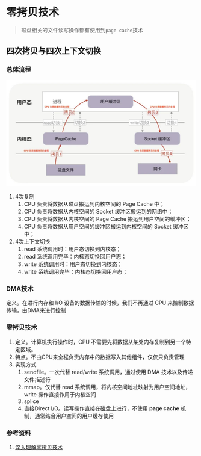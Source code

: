 # 零拷贝技术

> 磁盘相关的文件读写操作都有使用到`page cache`技术

## 四次拷贝与四次上下文切换

### 总体流程

![deep-memory.jpg](/image/os/deep-memory.jpg)

1. 4次复制
   1. CPU 负责将数据从磁盘搬运到内核空间的 Page Cache 中；
   2. CPU 负责将数据从内核空间的 Socket 缓冲区搬运到的网络中；
   3. CPU 负责将数据从内核空间的 Page Cache 搬运到用户空间的缓冲区；
   4. CPU 负责将数据从用户空间的缓冲区搬运到内核空间的 Socket 缓冲区中；
2. 4次上下文切换
   1. read 系统调用时：用户态切换到内核态；
   2. read 系统调用完毕：内核态切换回用户态；
   3. write 系统调用时：用户态切换到内核态；
   4. write 系统调用完毕：内核态切换回用户态；

### DMA技术

定义。在进行内存和 I/O 设备的数据传输的时候，我们不再通过 CPU 来控制数据传输，由DMA来进行控制

### 零拷贝技术

1. 定义。计算机执行操作时，CPU 不需要先将数据从某处内存复制到另一个特定区域。
2. 特点。不由CPU来全程负责内存中的数据写入其他组件，仅仅只负责管理
3. 实现方式
   1. sendfile。一次代替 read/write 系统调用，通过使用 DMA 技术以及传递文件描述符
   2. mmap。仅代替 read 系统调用，将内核空间地址映射为用户空间地址，write 操作直接作用于内核空间
   3. splice
   4. 直接Direct I/O。读写操作直接在磁盘上进行，不使用 **page cache** 机制，通常结合用户空间的用户缓存使用

### 参考资料

1. [深入理解零拷贝技术](https://mp.weixin.qq.com/s/9CAU6zg0F3CqLXJxpg1alA)

